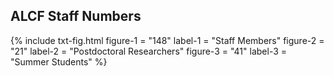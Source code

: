 ## ALCF Staff Numbers

{%	include txt-fig.html 
	figure-1 = "148"
	label-1 = "Staff Members"
  figure-2 = "21"
  label-2 = "Postdoctoral Researchers"
  figure-3 = "41"
	label-3 = "Summer Students"
%}

